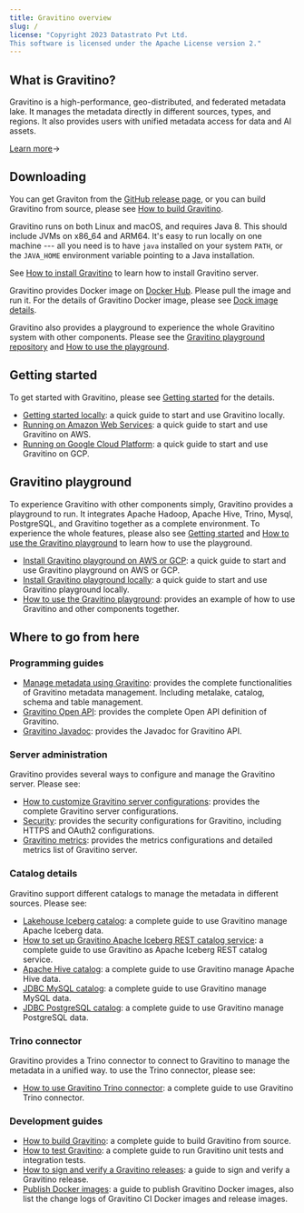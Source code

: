 ```yaml
---
title: Gravitino overview
slug: /
license: "Copyright 2023 Datastrato Pvt Ltd.
This software is licensed under the Apache License version 2."
---
```


## What is Gravitino?

Gravitino is a high-performance, geo-distributed, and federated metadata lake. It manages the
metadata directly in different sources, types, and regions. It also provides users with unified
metadata access for data and AI assets.

[Learn more](./overview)&rarr;

## Downloading

You can get Graviton from the [GitHub release page](https://github.com/datastrato/gravitino/releases),
or you can build Gravitino from source, please see [How to build Gravitino](./how-to-build).

Gravitino runs on both Linux and macOS, and requires Java 8. This should include JVMs on x86_64 and
ARM64. It's easy to run locally on one machine --- all you need is to have `java` installed on
your system `PATH`, or the `JAVA_HOME` environment variable pointing to a Java installation.

See [How to install Gravitino](./how-to-install) to learn how to install Gravitino server.

Gravitino provides Docker image on [Docker Hub](https://hub.docker.com/u/datastrato).
Please pull the image and run it. For the details of Gravitino Docker image, please see
[Dock image details](./docker-image-details).

Gravitino also provides a playground to experience the whole Gravitino system with other components.
Please see the [Gravitino playground repository](https://github.com/datastrato/gravitino-playground)
and [How to use the playground](./how-to-use-the-playground).

## Getting started

To get started with Gravitino, please see [Getting started](./getting-started) for the details.

* [Getting started locally](./getting-started#getting-started-locally): a quick guide to start
  and use Gravitino locally.
* [Running on Amazon Web Services](./getting-started#getting-started-on-amazon-web-services): a
  quick guide to start and use Gravitino on AWS.
* [Running on Google Cloud Platform](./getting-started#getting-started-on-google-cloud-platform):
  a quick guide to start and use Gravitino on GCP.

## Gravitino playground

To experience Gravitino with other components simply, Gravitino provides a playground to run. It
integrates Apache Hadoop, Apache Hive, Trino, Mysql, PostgreSQL, and Gravitino together as a
complete environment. To experience the whole features, please also see
[Getting started](./getting-started) and [How to use the Gravitino playground](./how-to-use-the-playground)
to learn how to use the playground.

* [Install Gravitino playground on AWS or GCP](./getting-started#installing-gravitino-playground-on-aws-or-google-cloud-platform):
  a quick guide to start and use Gravitino playground on AWS or GCP.
* [Install Gravitino playground locally](./getting-started#installing-gravitino-playground-locally):
  a quick guide to start and use Gravitino playground locally.
* [How to use the Gravitino playground](./how-to-use-the-playground): provides an example of how
  to use Gravitino and other components together.

## Where to go from here

### Programming guides

* [Manage metadata using Gravitino](./manage-metadata-using-gravitino): provides the complete
  functionalities of Gravitino metadata management. Including metalake, catalog, schema and
  table management.
* [Gravitino Open API](./api/java/index.html): provides the complete Open API definition of
  Gravitino.
* [Gravitino Javadoc](./api/rest/gravitino-rest-api): provides the Javadoc for Gravitino API.

### Server administration

Gravitino provides several ways to configure and manage the Gravitino server. Please see:

* [How to customize Gravitino server configurations](./gravitino-server-config): provides the
  complete Gravitino server configurations.
* [Security](./security): provides the security configurations for Gravitino, including HTTPS
  and OAuth2 configurations.
* [Gravitino metrics](./metrics): provides the metrics configurations and detailed metrics list
  of Gravitino server.

### Catalog details

Gravitino support different catalogs to manage the metadata in different sources. Please see:

* [Lakehouse Iceberg catalog](./lakehouse-iceberg-catalog): a complete guide to use Gravitino 
  manage Apache Iceberg data.
* [How to set up Gravitino Apache Iceberg REST catalog service](./iceberg-rest-service): a
  complete guide to use Gravitino as Apache Iceberg REST catalog service.
* [Apache Hive catalog](./apache-hive-catalog): a complete guide to use Gravitino manage Apache Hive data.
* [JDBC MySQL catalog](./jdbc-mysql-catalog): a complete guide to use Gravitino manage MySQL data.
* [JDBC PostgreSQL catalog](./jdbc-postgresql-catalog): a complete guide to use Gravitino manage PostgreSQL data.

### Trino connector

Gravitino provides a Trino connector to connect to Gravitino to manage the metadata in a unified
way. to use the Trino connector, please see:

* [How to use Gravitino Trino connector](./trino-connector/index): a complete guide to use Gravitino
  Trino connector.

### Development guides

* [How to build Gravitino](./how-to-build): a complete guide to build Gravitino from
  source.
* [How to test Gravitino](./how-to-test): a complete guide to run Gravitino unit tests and
  integration tests.
* [How to sign and verify a Gravitino releases](./how-to-sign-releases): a guide to sign and verify
  a Gravitino release.
* [Publish Docker images](./publish-docker-images): a guide to publish Gravitino Docker images,
  also list the change logs of Gravitino CI Docker images and release images.
